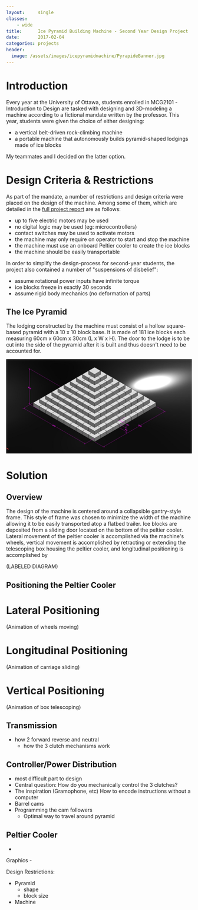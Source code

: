 ```yaml
---
layout:     single
classes:    
    - wide
title:      Ice Pyramid Building Machine - Second Year Design Project
date:       2017-02-04 
categories: projects
header:
  image: /assets/images/icepyramidmachine/PyrapideBanner.jpg
---
```



# Introduction
Every year at the University of Ottawa, students enrolled in MCG2101 - Introduction to Design are tasked with designing and 3D-modeling a machine according to a fictional mandate written by the professor. This year, students were given the choice of either designing:
- a vertical belt-driven rock-climbing machine
- a portable machine that autonomously builds pyramid-shaped lodgings made of ice blocks

My teammates and I decided on the latter option.

# Design Criteria & Restrictions
As part of the mandate, a number of restrictions and design criteria were placed on the design of the machine. Among some of them, which are detailed in the [full project report](/assets/docs/MCG2101-Final-Project-Report.pdf) are as follows:
- up to five electric motors may be used
- no digital logic may be used (eg: microcontrollers)
- contact switches may be used to activate motors
- the machine may only require on operator to start and stop the machine
- the machine must use an onboard Peltier cooler to create the ice blocks
- the machine should be easily transportable

In order to simplify the design-process for second-year students, the project also contained a number of "suspensions of disbelief":
- assume rotational power inputs have infinite torque
- ice blocks freeze in exactly 30 seconds
- assume rigid body mechanics (no deformation of parts)

## The Ice Pyramid
The lodging constructed by the machine must consist of a hollow square-based pyramid with a 10 x 10 block base. It is made of 181 ice blocks each measuring 60cm x 60cm x 30cm (L x W x H). The door to the lodge is to be cut into the side of the pyramid after it is built and thus doesn't need to be accounted for.

![alt text](/assets/images/icepyramidmachine/Pyramid.jpg "Ice Pyramid")


# Solution

## Overview
The design of the machine is centered around a collapsible gantry-style frame. This style of frame was chosen to minimize the width of the machine allowing it to be easily transported atop a flatbed trailer. Ice blocks are deposited from a sliding door located on the bottom of the peltier cooler. Lateral movement of the peltier cooler is accomplished via the machine's wheels, vertical movement is accomplished by retracting or extending the telescoping box housing the peltier cooler, and longitudinal positioning is accomplished by 

(LABELED DIAGRAM)


## Positioning the Peltier Cooler

# Lateral Positioning
(Animation of wheels moving)

# Longitudinal Positioning
(Animation of carriage sliding)

# Vertical Positioning
(Animation of box telescoping)

## Transmission
- how 2 forward reverse and neutral
	- how the 3 clutch mechanisms work

## Controller/Power Distribution
- most difficult part to design
- Central question: How do you mechanically control the 3 clutches? 
- The inspiration (Gramophone, etc)
  How to encode instructions without a computer
- Barrel cams
- Programming the cam followers
	- Optimal way to travel around pyramid

## Peltier Cooler
- 


Graphics
    - 



Design Restrictions:
- Pyramid
  - shape
  - block size
- Machine
  
